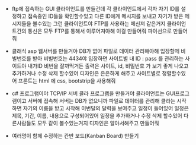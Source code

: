 






- ftp에 접속하는 GUI 클라이언트를 만들건데
각 클라이언트에서
각자 자기 ID를 설정하고
접속중인 ID들을 확인할수있고
다른 ID에게 메시지를 보내고
자기가 받은 메시지들을 볼수있는
그런 클라이언트야 FTP를 사용하는 메신져 같은거지
클라이언트간의 통신은 모두 FTP를 통해서 이루어져야해
이걸 만들어줘
파이선으로 만들어줘




- 클래식 asp 웹서버를 만들거야
DB가 없어 파일로 데이터 관리해야해
입장할떼 비빌번호를 받아
비빌번호는 4434야
입장하면
사이트별 내 ID : pass 를 관리하는 사이트야
내가ID 비번을 잘까먹거든
출력은 사이트, id, 비밀번호 가 보기 좋게 나오고
추가하거나 수정 삭제 할수있어
디자인은 은은하게 해주고
사이트별로 정렬할수있어
프론트는 html 에 css, bootstrip을 사용해줘


- c# 프로그램이야 TCP/IP 서버 클라 프로그램을 만들거야
클라이언트는 GUI프로그램이고 서버에 접속해
서버는 DB가 없으니까 파일로 데이터를 관리해
클라는 시작하면 자기의 이름을 받고 시작해
이번달의 달력을 보여주고
일정이 들어있어
일정은 제목, 기간, 이름, 내용으로 구성되어있어
일정을 추가하거나 수정 삭제 할수있어
다른사람들도 모두 같이 볼수있는거지
디자인은 알아서해주고
만들어줘






- 여러명이 함께 수정하는 칸반 보드(Kanban Board) 만들기
